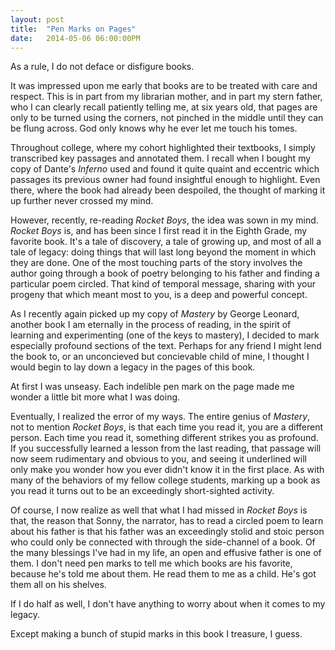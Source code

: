```yaml
---
layout: post
title:  "Pen Marks on Pages"
date:   2014-05-06 06:00:00PM
---
```


As a rule, I do not deface or disfigure books. 

It was impressed upon me early that books are to be treated with care and respect. This is in part from my librarian mother, and in part my stern father, who I can clearly recall patiently telling me, at six years old, that pages are only to be turned using the corners, not pinched in the middle until they can be flung across. God only knows why he ever let me touch his tomes.

Throughout college, where my cohort highlighted their textbooks, I simply transcribed key passages and annotated them. I recall when I bought my copy of Dante's *Inferno* used and found it quite quaint and eccentric which passages its previous owner had found insightful enough to highlight. Even there, where the book had already been despoiled, the thought of marking it up further never crossed my mind.

However, recently, re-reading *Rocket Boys*, the idea was sown in my mind. *Rocket Boys* is, and has been since I first read it in the Eighth Grade, my favorite book. It's a tale of discovery, a tale of growing up, and most of all a tale of legacy: doing things that will last long beyond the moment in which they are done. One of the most touching parts of the story involves the author going through a book of poetry belonging to his father and finding a particular poem circled. That kind of temporal message, sharing with your progeny that which meant most to you, is a deep and powerful concept. 

As I recently again picked up my copy of *Mastery* by George Leonard, another book I am eternally in the process of reading, in the spirit of learning and experimenting (one of the keys to mastery), I decided to mark especially profound sections of the text. Perhaps for any friend I might lend the book to, or an unconcieved but concievable child of mine, I thought I would begin to lay down a legacy in the pages of this book.

At first I was unseasy. Each indelible pen mark on the page made me wonder a little bit more what I was doing.

Eventually, I realized the error of my ways. The entire genius of *Mastery*, not to mention *Rocket Boys*, is that each time you read it, you are a different person. Each time you read it, something different strikes you as profound. If you successfully learned a lesson from the last reading, that passage will now seem rudimentary and obvious to you, and seeing it underlined will only make you wonder how you ever didn't know it in the first place. As with many of the behaviors of my fellow college students, marking up a book as you read it turns out to be an exceedingly short-sighted activity.

Of course, I now realize as well that what I had missed in *Rocket Boys* is that, the reason that Sonny, the narrator, has to read a circled poem to learn about his father is that his father was an exceedingly stolid and stoic person who could only be connected with through the side-channel of a book. Of the many blessings I've had in my life, an open and effusive father is one of them. I don't need pen marks to tell me which books are his favorite, because he's told me about them. He read them to me as a child. He's got them all on his shelves. 

If I do half as well, I don't have anything to worry about when it comes to my legacy.

Except making a bunch of stupid marks in this book I treasure, I guess.

